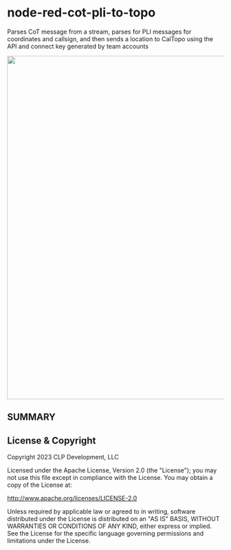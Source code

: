 # node-red-cot-pli-to-topo
Parses CoT message from a stream, parses for PLI messages for coordinates and callsign, and then sends a location to CalTopo using the API and connect key generated by team accounts

<img src="https://github.com/clptak/node-red-cot-pli-to-topo/docs/tak-pli-to-caltopo flow diagram.png" width="800"/>

## SUMMARY

## License & Copyright

Copyright 2023 CLP Development, LLC

Licensed under the Apache License, Version 2.0 (the "License"); you may not use this file except in compliance with the License. You may obtain a copy of the License at:

http://www.apache.org/licenses/LICENSE-2.0

Unless required by applicable law or agreed to in writing, software distributed under the License is distributed on an "AS IS" BASIS, WITHOUT WARRANTIES OR CONDITIONS OF ANY KIND, either express or implied. See the License for the specific language governing permissions and limitations under the License.
